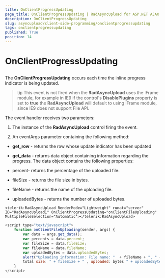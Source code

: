 ```yaml
---
title: OnClientProgressUpdating
page_title: OnClientProgressUpdating | RadAsyncUpload for ASP.NET AJAX Documentation
description: OnClientProgressUpdating
slug: asyncupload/client-side-programming/onclientprogressupdating
tags: onclientprogressupdating
published: True
position: 14
---
```


# OnClientProgressUpdating

## 

The **OnClientProgressUpdating** occurs each time the inline progress indicator is being updated.

>tip This event is not fired when the **RadAsyncUpload** uses the IFrame module, for example in IE9 if the control's **DisablePlugins** property is set to **true** the **RadAsyncUpload** will default to using IFrame module, since IE9 does not support File API.  
>

The event handler receives two parameters:

1. The instance of the **RadAsyncUpload** control firing the event.

1. An eventArgs parameter containing the following method:

* **get_row** - returns the row whose update indicator has been updated

* **get_data** - returns data object containing information regarding the progress. The data object contains the following properties:

* percent- returns the percentage of the uploaded file.

* fileSize - returns the file size in bytes.

* fileName - returns the name of the uploading file.

* uploadedBytes - returns the number of uploaded bytes.

````ASPNET
<telerik:RadAsyncUpload RenderMode="Lightweight" runat="server" ID="RadAsyncUpload1" OnClientProgressUpdating="onClientFileUploading" MultipleFileSelection="Automatic"></telerik:RadAsyncUpload>
````

````JavaScript
<script type="text/javascript">
	function onClientFileUploading(sender, args) {
		var data = args.get_data();
		var percents = data.percent;
		var fileSize = data.fileSize;
		var fileName = data.fileName;
		var uploadedBytes = data.uploadedBytes;
		alert("Uploading information: File name: "	+ fileName + ",	" + percents + "% completed,
		total size: " + fileSize + " , uploaded: bytes " + uploadedBytes + "." );
	}
</script>
````




